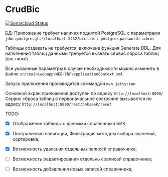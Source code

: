 # CrudBic

[![Sonarcloud Status](https://sonarcloud.io/api/project_badges/measure?project=ru.letnes%3ACrudBic&metric=alert_status)](https://sonarcloud.io/dashboard?id=ru.letnes%3ACrudBic)


БД: Приложение требует наличия поднятой PostgreSQL с параметрами
`jdbc:postgresql://localhost:5432/bic`
`user: postgres`
`password: admin`

Таблицы создавать не требуется, включена функция Generate DDL. Для наполнения таблиц данными требуется вызвать сервис сброса таблиц (см. ниже)

Все указанные параметры в случае необходимости можно изменить в файле `src\main\webapp\WEB-INF\applicationContext.xml`

Запуск приложения производится коммандой `mvn jetty:run`

Основной экран приложения доступен по адресу `http://localhost:8090/`
Сервис сброса таблиц в первоначальное состояние вызывается по адресу `http://localhost:8090/rest/bnkseek/reset`


TODO:
 - [x] Отображение таблицы с данными справочника БИК;
 - [x] Постраничная навигация, Фильтрация методом выбора значений, сортировка;
 - [x] Возможность удаления отдельных записей справочника;
 - [ ] Возможность редактирования отдельных записей справочника;
 - [ ] Возможность добавления новых записей справочника;

